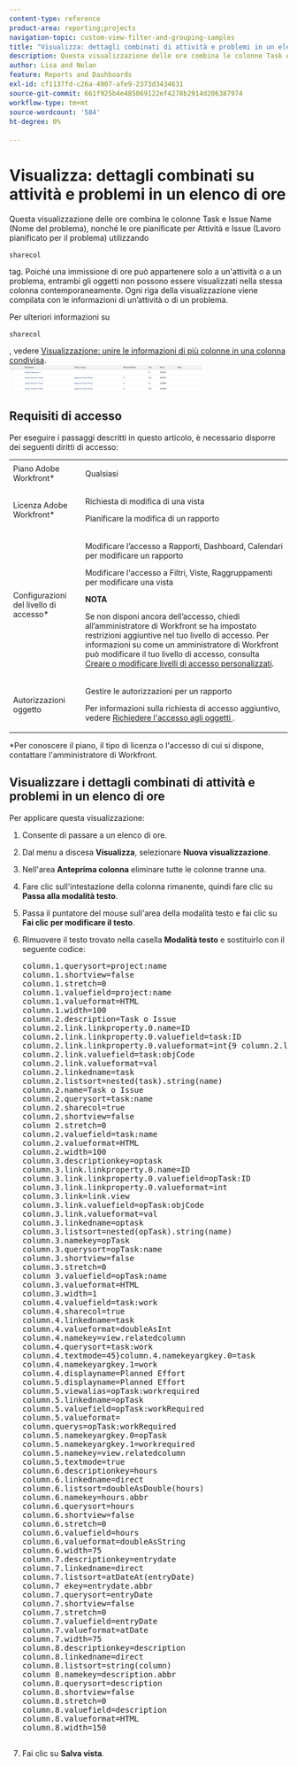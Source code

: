 ```yaml
---
content-type: reference
product-area: reporting;projects
navigation-topic: custom-view-filter-and-grouping-samples
title: "Visualizza: dettagli combinati di attività e problemi in un elenco di ore"
description: Questa visualizzazione delle ore combina le colonne Task e Issue Name (Nome del problema), nonché le ore pianificate per Attività e Issue (Ore pianificate del problema) utilizzando il tag sharecol. Poiché una immissione di ore può appartenere solo a un'attività o a un problema, entrambi gli oggetti non possono essere visualizzati nella stessa colonna contemporaneamente. Ogni riga della visualizzazione viene compilata con le informazioni di un’attività o di un problema.
author: Lisa and Nolan
feature: Reports and Dashboards
exl-id: cf1137fd-c26a-4907-afe9-2373d3434631
source-git-commit: 661f925b4e485069122ef4278b2914d206387974
workflow-type: tm+mt
source-wordcount: '584'
ht-degree: 0%

---
```


# Visualizza: dettagli combinati su attività e problemi in un elenco di ore

Questa visualizzazione delle ore combina le colonne Task e Issue Name (Nome del problema), nonché le ore pianificate per Attività e Issue (Lavoro pianificato per il problema) utilizzando

```
sharecol
```

tag. Poiché una immissione di ore può appartenere solo a un&#39;attività o a un problema, entrambi gli oggetti non possono essere visualizzati nella stessa colonna contemporaneamente. Ogni riga della visualizzazione viene compilata con le informazioni di un’attività o di un problema.

Per ulteriori informazioni su

```
sharecol
```

, vedere [Visualizzazione: unire le informazioni di più colonne in una colonna condivisa](../../../reports-and-dashboards/reports/custom-view-filter-grouping-samples/view-merge-columns.md).\
![custom_view_hours_with_task_and_issue_information.png](assets/custom-view-hours-with-350x48.png)

## Requisiti di accesso

Per eseguire i passaggi descritti in questo articolo, è necessario disporre dei seguenti diritti di accesso:

<table style="table-layout:auto"> 
 <col> 
 <col> 
 <tbody> 
  <tr> 
   <td role="rowheader">Piano Adobe Workfront*</td> 
   <td> <p>Qualsiasi</p> </td> 
  </tr> 
  <tr> 
   <td role="rowheader">Licenza Adobe Workfront*</td> 
   <td> <p>Richiesta di modifica di una vista </p>
   <p>Pianificare la modifica di un rapporto</p> </td> 
  </tr> 
  <tr> 
   <td role="rowheader">Configurazioni del livello di accesso*</td> 
   <td> <p>Modificare l’accesso a Rapporti, Dashboard, Calendari per modificare un rapporto</p> <p>Modificare l'accesso a Filtri, Viste, Raggruppamenti per modificare una vista</p> <p><b>NOTA</b>

Se non disponi ancora dell’accesso, chiedi all’amministratore di Workfront se ha impostato restrizioni aggiuntive nel tuo livello di accesso. Per informazioni su come un amministratore di Workfront può modificare il tuo livello di accesso, consulta <a href="../../../administration-and-setup/add-users/configure-and-grant-access/create-modify-access-levels.md" class="MCXref xref">Creare o modificare livelli di accesso personalizzati</a>.</p> </td>
</tr>  
  <tr> 
   <td role="rowheader">Autorizzazioni oggetto</td> 
   <td> <p>Gestire le autorizzazioni per un rapporto</p> <p>Per informazioni sulla richiesta di accesso aggiuntivo, vedere <a href="../../../workfront-basics/grant-and-request-access-to-objects/request-access.md" class="MCXref xref">Richiedere l'accesso agli oggetti </a>.</p> </td> 
  </tr> 
 </tbody> 
</table>

&#42;Per conoscere il piano, il tipo di licenza o l&#39;accesso di cui si dispone, contattare l&#39;amministratore di Workfront.

## Visualizzare i dettagli combinati di attività e problemi in un elenco di ore

Per applicare questa visualizzazione:

1. Consente di passare a un elenco di ore.
1. Dal menu a discesa **Visualizza**, selezionare **Nuova visualizzazione**.

1. Nell&#39;area **Anteprima colonna** eliminare tutte le colonne tranne una.
1. Fare clic sull&#39;intestazione della colonna rimanente, quindi fare clic su **Passa alla modalità testo**.
1. Passa il puntatore del mouse sull&#39;area della modalità testo e fai clic su **Fai clic per modificare il testo**.
1. Rimuovere il testo trovato nella casella **Modalità testo** e sostituirlo con il seguente codice:
   <pre>column.1.querysort=project:name<br>column.1.shortview=false<br>column.1.stretch=0<br>column.1.valuefield=project:name<br>column.1.valueformat=HTML<br>column.1.width=100<br>column.2.description=Task o Issue<br>column.2.link.linkproperty.0.name=ID<br>column.2.link.linkproperty.0.valuefield=task:ID<br>column.2.link.linkproperty.0.valueformat=int{9 column.2.link.lookup=link.view<br>column.2.link.valuefield=task:objCode<br>column.2.link.valueformat=val<br>column.2.linkedname=task<br>column.2.listsort=nested(task).string(name)<br>column.2.name=Task o Issue<br>column.2.querysort=task:name<br>column.2.sharecol=true<br>column.2.shortview=false<br>column 2.stretch=0<br>column.2.valuefield=task:name<br>column.2.valueformat=HTML<br>column.2.width=100<br>column.3.descriptionkey=optask<br>column.3.link.linkproperty.0.name=ID<br>column.3.link.linkproperty.0.valuefield=opTask:ID<br>column.3.link.linkproperty.0.valueformat=int<br>column.3.link=link.view<br>column.3.link.valuefield=opTask:objCode<br>column.3.link.valueformat=val<br>column.3.linkedname=optask<br>column.3.listsort=nested(opTask).string(name)<br>column.3.namekey=opTask<br>column.3.querysort=opTask:name<br>column.3.shortview=false<br>column.3.stretch=0<br>column 3.valuefield=opTask:name<br>column.3.valueformat=HTML<br>column.3.width=1<br>column.4.valuefield=task:work<br>column.4.sharecol=true<br>column.4.linkedname=task<br>column.4.valueformat=doubleAsInt<br>column.4.namekey=view.relatedcolumn<br>column.4.querysort=task:work<br>column.4.textmode=45}column.4.namekeyargkey.0=task<br>column.4.namekeyargkey.1=work<br>column.4.displayname=Planned Effort<br>column.5.displayname=Planned Effort<br>column.5.viewalias=opTask:workrequired<br>column.5.linkedname=opTask<br>column.5.valuefield=opTask:workRequired<br>column.5.valueformat=<br>column.querys=opTask:workRequired<br>column.5.namekeyargkey.0=opTask<br>column.5.namekeyargkey.1=workrequired<br>column.5.namekey=view.relatedcolumn<br>column.5.textmode=true<br>column.6.descriptionkey=hours<br>column.6.linkedname=direct<br>column.6.listsort=doubleAsDouble(hours)<br>column.6.namekey=hours.abbr<br>column.6.querysort=hours<br>column.6.shortview=false<br>column.6.stretch=0<br>column.6.valuefield=hours<br>column.6.valueformat=doubleAsString<br>column.6.width=75<br>column.7.descriptionkey=entrydate<br>column.7.linkedname=direct<br>column.7.listsort=atDateAt(entryDate)<br>column.7 ekey=entrydate.abbr<br>column.7.querysort=entryDate<br>column.7.shortview=false<br>column.7.stretch=0<br>column.7.valuefield=entryDate<br>column.7.valueformat=atDate<br>column.7.width=75<br>column.8.descriptionkey=description<br>column.8.linkedname=direct<br>column.8.listsort=string(column)<br>column 8.namekey=description.abbr<br>column.8.querysort=description<br>column.8.shortview=false<br>column.8.stretch=0<br>column.8.valuefield=description<br>column.8.valueformat=HTML<br>column.8.width=150<br><br></pre>

1. Fai clic su **Salva vista**.
